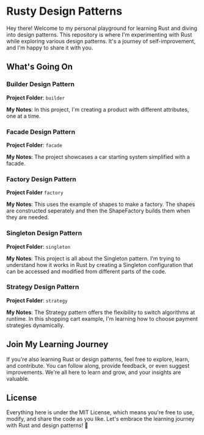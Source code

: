 # Rusty Design Patterns

Hey there! Welcome to my personal playground for learning Rust and diving into design patterns. This repository is where I'm experimenting with Rust while exploring various design patterns. It's a journey of self-improvement, and I'm happy to share it with you.

## What's Going On

### Builder Design Pattern

**Project Folder**: `builder`

**My Notes**: In this project, I'm creating a product with different attributes, one at a time.

### Facade Design Pattern

**Project Folder**: `facade`

**My Notes**: The project showcases a car starting system simplified with a facade.

### Factory Design Pattern

**Project Folder** `factory`

**My Notes**: This uses the example of shapes to make a factory. The shapes are constructed seperately and then the ShapeFactory builds them when they are needed.

### Singleton Design Pattern

**Project Folder**: `singleton`

**My Notes**: This project is all about the Singleton pattern. I'm trying to understand how it works in Rust by creating a Singleton configuration that can be accessed and modified from different parts of the code.

### Strategy Design Pattern

**Project Folder**: `strategy`

**My Notes**: The Strategy pattern offers the flexibility to switch algorithms at runtime. In this shopping cart example, I'm learning how to choose payment strategies dynamically.

## Join My Learning Journey

If you're also learning Rust or design patterns, feel free to explore, learn, and contribute. You can follow along, provide feedback, or even suggest improvements. We're all here to learn and grow, and your insights are valuable.

## License

Everything here is under the MIT License, which means you're free to use, modify, and share the code as you like. Let's embrace the learning journey with Rust and design patterns! 🚀